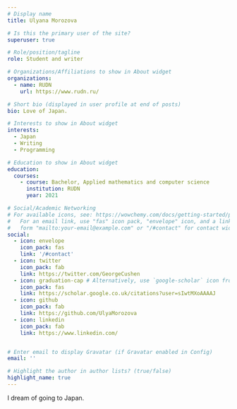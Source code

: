```yaml
---
# Display name
title: Ulyana Morozova

# Is this the primary user of the site?
superuser: true

# Role/position/tagline
role: Student and writer

# Organizations/Affiliations to show in About widget
organizations:
  - name: RUDN
    url: https://www.rudn.ru/

# Short bio (displayed in user profile at end of posts)
bio: Love of Japan.

# Interests to show in About widget
interests:
  - Japan
  - Writing
  - Programming

# Education to show in About widget
education:
  courses:
    - course: Bachelor, Applied mathematics and computer science
      institution: RUDN
      year: 2021

# Social/Academic Networking
# For available icons, see: https://wowchemy.com/docs/getting-started/page-builder/#icons
#   For an email link, use "fas" icon pack, "envelope" icon, and a link in the
#   form "mailto:your-email@example.com" or "/#contact" for contact widget.
social:
  - icon: envelope
    icon_pack: fas
    link: '/#contact'
  - icon: twitter
    icon_pack: fab
    link: https://twitter.com/GeorgeCushen
  - icon: graduation-cap # Alternatively, use `google-scholar` icon from `ai` icon pack
    icon_pack: fas
    link: https://scholar.google.co.uk/citations?user=sIwtMXoAAAAJ
  - icon: github
    icon_pack: fab
    link: https://github.com/UlyaMorozova
  - icon: linkedin
    icon_pack: fab
    link: https://www.linkedin.com/


# Enter email to display Gravatar (if Gravatar enabled in Config)
email: ''

# Highlight the author in author lists? (true/false)
highlight_name: true
---
```


I dream of going to Japan.

